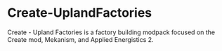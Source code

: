 # Create-UplandFactories
Create - Upland Factories is a factory building modpack focused on the Create mod, Mekanism, and Applied Energistics 2.
